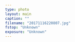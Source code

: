 ```yaml
---
type: photo
layout: main
caption: ""
filename: "20171116220807.jpg"
fstop: "Unknown"
exposure: "Unknown"
---
```

